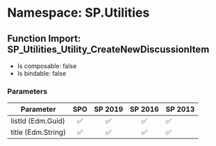 # Namespace: SP.Utilities

## Function Import: SP_Utilities_Utility_CreateNewDiscussionItem

- Is composable: false
- Is bindable: false

### Parameters

Parameter | SPO | SP 2019 | SP 2016 | SP 2013
----------|:---:|:-------:|:-------:|:-------
listId (Edm.Guid) | ✅ | ✅ | ✅ | ✅
title (Edm.String) | ✅ | ✅ | ✅ | ✅

